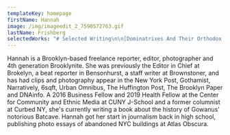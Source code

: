 ```yaml
---
templateKey: homepage
firstName: Hannah
image: /img/imageedit_2_7590572763.gif
lastName: Frishberg
selectedWorks: "# Selected Writing\n\n[Dominatrixes And Their Orthodox Jewish Clients](http://bklyner.com/new-utrecht-high-school-students-fear-increase-racism-sexism-following-trump-election-bensonhurst/)\_\\[BuzzFeed]\n\n[This Late Actress Had The Best Rent Deal In NYC](https://nypost.com/2018/05/09/how-a-late-actress-paid-only-28-in-rent-for-an-nyc-apartment/)\_\\[New York Post]\n\n[Greenpoint's Final Polish-Language Weekly](https://www.cjr.org/united_states_project/greenpoint-brooklyn-polish-news.php)\_\\[Columbia Journalism Review]\n\n[Online Tarot Communities As Free Healthcare](https://www.dailydot.com/irl/tarot-cards-facebook/)\_\\[Daily Dot]\n\n[Building Community in Brooklyn's Backyards](https://www.citylab.com/life/2018/06/building-a-community-in-brooklyns-backyards/561608/)\_\\[CityLab]\n\n[The Vice And Vagrants Of Old-School Gowanus](http://narrative.ly/the-vice-and-vagrants-of-old-school-gowanus/)\_\\[Narratively]\n\n[New York's Lost Neighborhoods](https://ny.curbed.com/2018/5/29/17332770/new-york-neighborhoods-eminent-domain-history-west-side-story)\_\\[Curbed NY]\n\n[Biggie Smalls Worked At My Park Slope Temple And Was ‘A Good Kid’](http://brokelyn.com/if-you-dont-know-now-you-know/)\_\\[Brokelyn]\n\n[How A Rising Brooklyn Hospital Aims To Upgrade Health Care](https://thebridgebk.com/how-rising-brooklyn-hospital-plans-upgrade-health-care/)\_\\[The Bridge]\_\n\n[REVS' Underground Autobiography](https://urbanomnibus.net/2014/07/revs-underground-autobiography/)\_\\[Urban Omnibus]\n\n[One New Yorker's Trash Is Another's Work Of Art](https://nypost.com/2018/06/13/one-new-yorkers-trash-is-anothers-work-of-art/)\_\\[New York Post]\n\n[The Man Who Built New York City's Schools](http://narrative.ly/the-man-who-built-new-york-citys-schools/)\_\\[Narratively]\_\n\n[New Utrecht Students Fear Increase in Racism Following Trump Election](http://bklyner.com/new-utrecht-high-school-students-fear-increase-racism-sexism-following-trump-election-bensonhurst/)\_\\[Bklyner]\n\n[Bodega At Center of Mafia Investigation Now Has Its Own T-Shirt Line](http://brokelyn.com/beloved-carroll-gardens-bodega-smunion-gets-t-shirt-line/)\_\\[Brokelyn]\n\n[How Elizabeth Jennings Helped Desegregate NYC Streetcars](https://www.6sqft.com/elizabeth-jennings-the-woman-who-helped-desegregate-nyc-streetcars/#.WpireWTEbk8.facebook)\_\\[6sqft]\n\n[The New Yorkers Still Living In SROs](https://nypost.com/2018/08/01/what-its-like-to-live-in-nycs-old-school-micro-apartments/)\_\\[New York Post]\n\n[The Party Scene Before The Condos At Red Hook's 160 Imlay](https://brokelyn.com/red-hooks-precondo-party-scene/)\_\\[Brokelyn]\n\n[Tour 'The Hole,' NYC's Rundown Brooklyn-Queens Border Town](https://ny.curbed.com/2014/6/24/10084028/tour-the-hole-nycs-rundown-brooklyn-queens-border-town)\_\\[Curbed NY]\n\n[Cocaine Break-Ins: The Life Of A 1960s Brooklyn Pharmacist](http://www.brownstoner.com/brooklyn-life/brooklyn-pharmacy-1960s-cocaine-breakin-midwood/)\_\\[Brownstoner]\n\n[The Failed Paradise: Pruitt-Igoe](http://www.atlasobscura.com/articles/pruitt-igoe)\_\\[Atlas Obscura]\n\n# Editing\n\n[What Is This Whole Brooklyn Drag Renaissance, Anyway?](http://brokelyn.com/brooklyn-drag-renaissance/)\_by Eric Shorey\n\n[Vinyl Lives: A Guide To All 27 of Brooklyn's Record Stores](http://brokelyn.com/vinyl-lives-guide-27-record-stores-brooklyn/)\_by Elena Goukassian\n\n[3 New Brooklyn Breweries Are Opening This Summer](http://brokelyn.com/3-new-brooklyn-breweries/)\_by Cat Wolinski\n\n[Talking Shop With Greenpoint's Vintage Store Mavens](http://brokelyn.com/female-run-vintage-stores-greenpoint-talk-business/)\_by Ruthie Darling\n\n[HBO's 'Crashing' Resurrects Legendary NYC Comedy Spot](http://brokelyn.com/hbos-crashing-resurrects-legendary-nyc-comedy-spot/)\_by Bobby Hankinson\n\n# Photography\_\n\n[Architects Build New House Within Old Walls In Boerum Hill](https://www.brownstoner.com/interiors-renovation/boerum-hill-brooklyn-townhouse-renovation-bigprototype/)\_\\[The Insider]\n\n[The Man Who Built New York City's Schools](http://narrative.ly/the-man-who-built-new-york-citys-schools/)\_\\[Narratively]\n\n[Interacting With NYC Park's Public Art Installations](https://perlamente.com/new-york-city/interacting-with-nyc-parks-public-art-installations/)\_\\[Per La Mente]\n\n[Creedmoor Psychiatric Center](https://www.huffingtonpost.com/2013/11/04/psych-ward-photos_n_4195213.html)\_\\[Huffington Post]\n\n[Exploring Fort Tilden's Decaying Beauty](http://gothamist.com/2014/02/24/photos_fort_tilden.php#photo-1)\_\\[Gothamist]\n\n# Poetry\n\n[Amtrak](http://writingdisorder.com/hannah-frishberg/)\_\\[The Writing Disorder]\n\n[The Brooklyn Hallelujah](http://madswirl.com/short-stories/2016/03/the-brooklyn-hallelujah/)\_\\[Mad Swirl]\n\n[Insomniac's Soliloquy](https://issuu.com/zoomoozophone_review/docs/zr5/44)\_\\[Zoomoozophone Review]\n\n[Stoop Dreams](http://madswirl.com/short-stories/2016/01/stoop-dreams/)\_\\[Mad Swirl]"
---
```

Hannah is a Brooklyn-based freelance reporter, editor, photographer and 4th generation Brooklynite. She was previously the Editor in Chief at Brokelyn, a beat reporter in Bensonhurst, a staff writer at Brownstoner, and has had clips and photography appear in the New York Post, Gothamist, Narratively, 6sqft, Urban Omnibus, The Huffington Post, The Brooklyn Paper and DNAinfo. A 2016 Business Fellow and 2019 Health Fellow at the Center for Community and Ethnic Media at CUNY J-School and a former columnist at Curbed NY, she's currently writing a book about the history of Gowanus' notorious Batcave. Hannah got her start in journalism back in high school, publishing photo essays of abandoned NYC buildings at Atlas Obscura.
